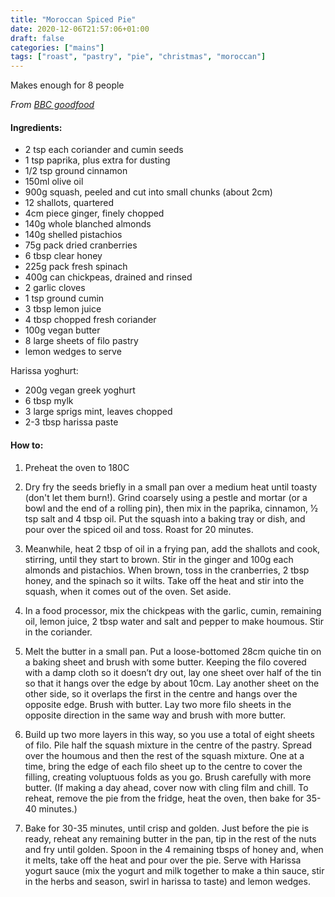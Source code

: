 ```yaml
---
title: "Moroccan Spiced Pie"
date: 2020-12-06T21:57:06+01:00
draft: false
categories: ["mains"]
tags: ["roast", "pastry", "pie", "christmas", "moroccan"]
---
```


Makes enough for 8 people

*From [BBC goodfood](https://www.bbcgoodfood.com/recipes/moroccan-spiced-pie)*

#### Ingredients:

* 2 tsp each coriander and cumin seeds
* 1 tsp paprika, plus extra for dusting
* 1/2 tsp ground cinnamon
* 150ml olive oil
* 900g squash, peeled and cut into small chunks (about 2cm)
* 12 shallots, quartered
* 4cm piece ginger, finely chopped
* 140g whole blanched almonds
* 140g shelled pistachios
* 75g pack dried cranberries
* 6 tbsp clear honey
* 225g pack fresh spinach
* 400g can chickpeas, drained and rinsed
* 2 garlic cloves
* 1 tsp ground cumin
* 3 tbsp lemon juice
* 4 tbsp chopped fresh coriander
* 100g vegan butter
* 8 large sheets of filo pastry
* lemon wedges to serve

Harissa yoghurt:

* 200g vegan greek yoghurt
* 6 tbsp mylk
* 3 large sprigs mint, leaves chopped
* 2-3 tbsp harissa paste

#### How to:

1. Preheat the oven to 180C

2. Dry fry the seeds briefly in a small pan over a medium heat until toasty
(don't let them burn!). Grind coarsely using a pestle and mortar 
(or a bowl and the end of a rolling pin), then mix in the paprika, 
cinnamon, 1⁄2 tsp salt and 4 tbsp oil. Put the squash into a baking 
tray or dish, and pour over the spiced oil and toss. Roast for 20 minutes.

3. Meanwhile, heat 2 tbsp of oil in a frying pan, add the shallots and 
cook, stirring, until they start to brown. Stir in the ginger and 
100g each almonds and pistachios. When brown, toss in the 
cranberries, 2 tbsp honey, and the spinach so it wilts. Take off the 
heat and stir into the squash, when it comes out of the oven. Set aside.

4. In a food processor, mix the chickpeas with the garlic, cumin, 
remaining oil, lemon juice, 2 tbsp water and salt and pepper to make 
houmous. Stir in the coriander.

5. Melt the butter in a small pan. Put a loose-bottomed 28cm quiche tin 
on a baking sheet and brush with some butter. Keeping the filo covered with 
a damp cloth so it doesn’t dry out, lay one sheet over half of the tin 
so that it hangs over the edge by about 10cm. Lay another sheet on the 
other side, so it overlaps the first in the centre and hangs over the 
opposite edge. Brush with butter. Lay two more filo sheets in the 
opposite direction in the same way and brush with more butter.

6. Build up two more layers in this way, so you use a total of eight 
sheets of filo. Pile half the squash mixture in the centre of the 
pastry. Spread over the houmous and then the rest of the squash mixture.
One at a time, bring the edge of each filo sheet up to the centre to 
cover the filling, creating voluptuous folds as you go. Brush carefully with more 
butter. (If making a day ahead, cover now with cling film and chill. To 
reheat, remove the pie from the fridge, heat the oven, then bake for 
35-40 minutes.)

7. Bake for 30-35 minutes, until crisp and golden. Just before the pie is 
ready, reheat any remaining butter in the pan, tip in the rest of the 
nuts and fry until golden. Spoon in the 4 remaining tbsps of honey and, 
when it melts, take off the heat and pour over the pie. Serve with 
Harissa yogurt sauce (mix the yogurt and milk together to make a thin 
sauce, stir in the herbs and season, swirl in harissa to taste) and 
lemon wedges.
